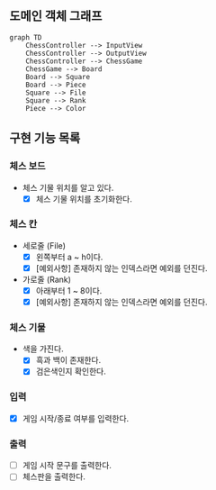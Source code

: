## 도메인 객체 그래프

```mermaid
graph TD
    ChessController --> InputView
    ChessController --> OutputView
    ChessController --> ChessGame
    ChessGame --> Board
    Board --> Square
    Board --> Piece
    Square --> File
    Square --> Rank
    Piece --> Color
```

## 구현 기능 목록

### 체스 보드

- 체스 기물 위치를 알고 있다.
    - [x] 체스 기물 위치를 초기화한다.

### 체스 칸

- 세로줄 (File)
    - [x] 왼쪽부터 a ~ h이다.
    - [x] [예외사항] 존재하지 않는 인덱스라면 예외를 던진다.
- 가로줄 (Rank)
    - [x] 아래부터 1 ~ 8이다.
    - [x] [예외사항] 존재하지 않는 인덱스라면 예외를 던진다.

### 체스 기물

- 색을 가진다.
    - [x] 흑과 백이 존재한다.
    - [x] 검은색인지 확인한다.

### 입력

- [x] 게임 시작/종료 여부를 입력한다.

### 출력

- [ ] 게임 시작 문구를 출력한다.
- [ ] 체스판을 출력한다.

